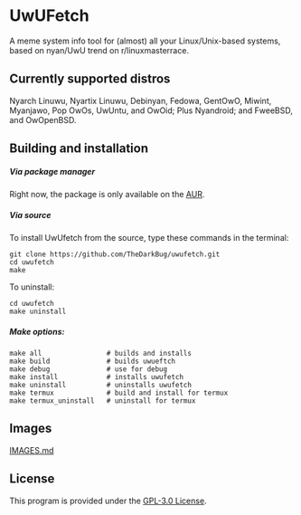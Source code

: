 # UwUFetch

A meme system info tool for (almost) all your Linux/Unix-based systems, based on nyan/UwU trend on r/linuxmasterrace.

## Currently supported distros

Nyarch Linuwu, Nyartix Linuwu, Debinyan, Fedowa, GentOwO, Miwint, Myanjawo, Pop OwOs, UwUntu, and OwOid; Plus Nyandroid; and FweeBSD, and OwOpenBSD.

## Building and installation

##### Via package manager

Right now, the package is only available on the [AUR](https://aur.archlinux.org/packages/uwufetch-git/).

##### Via source

To install UwUfetch from the source, type these commands in the terminal:

```shell
git clone https://github.com/TheDarkBug/uwufetch.git
cd uwufetch
make
```

To uninstall:

```shell
cd uwufetch
make uninstall
```

##### Make options:

```shell
make all                # builds and installs
make build              # builds uwueftch
make debug              # use for debug
make install            # installs uwufetch
make uninstall          # uninstalls uwufetch
make termux             # build and install for termux
make termux_uninstall   # uninstall for termux
```

## Images

[IMAGES.md](https://github.com/TheDarkBug/uwufetch/tree/main/res/IMAGES.md)

## License

This program is provided under the [GPL-3.0 License](https://github.com/TheDarkBug/uwufetch/LICENSE).
